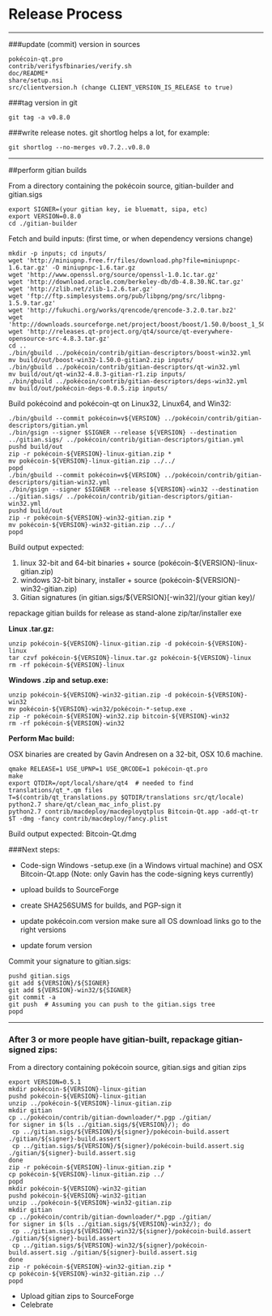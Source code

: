 Release Process
====================

* * *

###update (commit) version in sources


	pokécoin-qt.pro
	contrib/verifysfbinaries/verify.sh
	doc/README*
	share/setup.nsi
	src/clientversion.h (change CLIENT_VERSION_IS_RELEASE to true)

###tag version in git

	git tag -a v0.8.0

###write release notes. git shortlog helps a lot, for example:

	git shortlog --no-merges v0.7.2..v0.8.0

* * *

##perform gitian builds

 From a directory containing the pokécoin source, gitian-builder and gitian.sigs
  
	export SIGNER=(your gitian key, ie bluematt, sipa, etc)
	export VERSION=0.8.0
	cd ./gitian-builder

 Fetch and build inputs: (first time, or when dependency versions change)

	mkdir -p inputs; cd inputs/
	wget 'http://miniupnp.free.fr/files/download.php?file=miniupnpc-1.6.tar.gz' -O miniupnpc-1.6.tar.gz
	wget 'http://www.openssl.org/source/openssl-1.0.1c.tar.gz'
	wget 'http://download.oracle.com/berkeley-db/db-4.8.30.NC.tar.gz'
	wget 'http://zlib.net/zlib-1.2.6.tar.gz'
	wget 'ftp://ftp.simplesystems.org/pub/libpng/png/src/libpng-1.5.9.tar.gz'
	wget 'http://fukuchi.org/works/qrencode/qrencode-3.2.0.tar.bz2'
	wget 'http://downloads.sourceforge.net/project/boost/boost/1.50.0/boost_1_50_0.tar.bz2'
	wget 'http://releases.qt-project.org/qt4/source/qt-everywhere-opensource-src-4.8.3.tar.gz'
	cd ..
	./bin/gbuild ../pokécoin/contrib/gitian-descriptors/boost-win32.yml
	mv build/out/boost-win32-1.50.0-gitian2.zip inputs/
	./bin/gbuild ../pokécoin/contrib/gitian-descriptors/qt-win32.yml
	mv build/out/qt-win32-4.8.3-gitian-r1.zip inputs/
	./bin/gbuild ../pokécoin/contrib/gitian-descriptors/deps-win32.yml
	mv build/out/pokécoin-deps-0.0.5.zip inputs/

 Build pokécoind and pokécoin-qt on Linux32, Linux64, and Win32:
  
	./bin/gbuild --commit pokécoin=v${VERSION} ../pokécoin/contrib/gitian-descriptors/gitian.yml
	./bin/gsign --signer $SIGNER --release ${VERSION} --destination ../gitian.sigs/ ../pokécoin/contrib/gitian-descriptors/gitian.yml
	pushd build/out
	zip -r pokécoin-${VERSION}-linux-gitian.zip *
	mv pokécoin-${VERSION}-linux-gitian.zip ../../
	popd
	./bin/gbuild --commit pokécoin=v${VERSION} ../pokécoin/contrib/gitian-descriptors/gitian-win32.yml
	./bin/gsign --signer $SIGNER --release ${VERSION}-win32 --destination ../gitian.sigs/ ../pokécoin/contrib/gitian-descriptors/gitian-win32.yml
	pushd build/out
	zip -r pokécoin-${VERSION}-win32-gitian.zip *
	mv pokécoin-${VERSION}-win32-gitian.zip ../../
	popd

  Build output expected:

  1. linux 32-bit and 64-bit binaries + source (pokécoin-${VERSION}-linux-gitian.zip)
  2. windows 32-bit binary, installer + source (pokécoin-${VERSION}-win32-gitian.zip)
  3. Gitian signatures (in gitian.sigs/${VERSION}[-win32]/(your gitian key)/

repackage gitian builds for release as stand-alone zip/tar/installer exe

**Linux .tar.gz:**

	unzip pokécoin-${VERSION}-linux-gitian.zip -d pokécoin-${VERSION}-linux
	tar czvf pokécoin-${VERSION}-linux.tar.gz pokécoin-${VERSION}-linux
	rm -rf pokécoin-${VERSION}-linux

**Windows .zip and setup.exe:**

	unzip pokécoin-${VERSION}-win32-gitian.zip -d pokécoin-${VERSION}-win32
	mv pokécoin-${VERSION}-win32/pokécoin-*-setup.exe .
	zip -r pokécoin-${VERSION}-win32.zip bitcoin-${VERSION}-win32
	rm -rf pokécoin-${VERSION}-win32

**Perform Mac build:**

  OSX binaries are created by Gavin Andresen on a 32-bit, OSX 10.6 machine.

	qmake RELEASE=1 USE_UPNP=1 USE_QRCODE=1 pokécoin-qt.pro
	make
	export QTDIR=/opt/local/share/qt4  # needed to find translations/qt_*.qm files
	T=$(contrib/qt_translations.py $QTDIR/translations src/qt/locale)
	python2.7 share/qt/clean_mac_info_plist.py
	python2.7 contrib/macdeploy/macdeployqtplus Bitcoin-Qt.app -add-qt-tr $T -dmg -fancy contrib/macdeploy/fancy.plist

 Build output expected: Bitcoin-Qt.dmg

###Next steps:

* Code-sign Windows -setup.exe (in a Windows virtual machine) and
  OSX Bitcoin-Qt.app (Note: only Gavin has the code-signing keys currently)

* upload builds to SourceForge

* create SHA256SUMS for builds, and PGP-sign it

* update pokécoin.com version
  make sure all OS download links go to the right versions

* update forum version

Commit your signature to gitian.sigs:

	pushd gitian.sigs
	git add ${VERSION}/${SIGNER}
	git add ${VERSION}-win32/${SIGNER}
	git commit -a
	git push  # Assuming you can push to the gitian.sigs tree
	popd

-------------------------------------------------------------------------

### After 3 or more people have gitian-built, repackage gitian-signed zips:

From a directory containing pokécoin source, gitian.sigs and gitian zips

	export VERSION=0.5.1
	mkdir pokécoin-${VERSION}-linux-gitian
	pushd pokécoin-${VERSION}-linux-gitian
	unzip ../pokécoin-${VERSION}-linux-gitian.zip
	mkdir gitian
	cp ../pokécoin/contrib/gitian-downloader/*.pgp ./gitian/
	for signer in $(ls ../gitian.sigs/${VERSION}/); do
	 cp ../gitian.sigs/${VERSION}/${signer}/pokécoin-build.assert ./gitian/${signer}-build.assert
	 cp ../gitian.sigs/${VERSION}/${signer}/pokécoin-build.assert.sig ./gitian/${signer}-build.assert.sig
	done
	zip -r pokécoin-${VERSION}-linux-gitian.zip *
	cp pokécoin-${VERSION}-linux-gitian.zip ../
	popd
	mkdir pokécoin-${VERSION}-win32-gitian
	pushd pokécoin-${VERSION}-win32-gitian
	unzip ../pokécoin-${VERSION}-win32-gitian.zip
	mkdir gitian
	cp ../pokécoin/contrib/gitian-downloader/*.pgp ./gitian/
	for signer in $(ls ../gitian.sigs/${VERSION}-win32/); do
	 cp ../gitian.sigs/${VERSION}-win32/${signer}/pokécoin-build.assert ./gitian/${signer}-build.assert
	 cp ../gitian.sigs/${VERSION}-win32/${signer}/pokécoin-build.assert.sig ./gitian/${signer}-build.assert.sig
	done
	zip -r pokécoin-${VERSION}-win32-gitian.zip *
	cp pokécoin-${VERSION}-win32-gitian.zip ../
	popd

- Upload gitian zips to SourceForge
- Celebrate 
